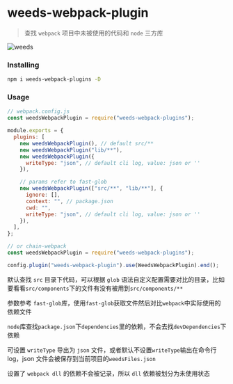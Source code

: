 # weeds-webpack-plugin

> 查找 `webpack` 项目中未被使用的代码和 `node` 三方库

![weeds](https://qiniu-image.qtshe.com/1635927453838_780.png)

### Installing

```bash
npm i weeds-webpack-plugins -D
```

### Usage

```javascript
// webpack.config.js
const weedsWebpackPlugin = require("weeds-webpack-plugins");

module.exports = {
  plugins: [
    new weedsWebpackPlugin(), // default src/**
    new weedsWebpackPlugin("lib/**"),
    new weedsWebpackPlugin({
      writeType: "json", // default cli log, value: json or ''
    }),

    // params refer to fast-glob
    new weedsWebpackPlugin(["src/**", "lib/**"], {
      ignore: [],
      context: "", // package.json
      cwd: "",
      writeType: "json", // default cli log, value: json or ''
    }),
  ],
};

// or chain-webpack
const weedsWebpackPlugin = require("weeds-webpack-plugins");

config.plugin("weeds-webpack-plugin").use(WeedsWebpackPlugin).end();
```

默认查找 `src` 目录下代码，可以根据 `glob` 语法自定义配置需要对比的目录，比如要看看`src/components`下的文件有没有被用到`src/components/**`

参数参考 `fast-glob`库，使用`fast-glob`获取文件然后对比`webpack`中实际使用的依赖文件

`node`库查找`package.json`下`dependencies`里的依赖，不会去找`devDependencies`下依赖

可设置 `writeType` 导出为 `json` 文件，或者默认不设置`writeType`输出在命令行 log，json 文件会被保存到当前项目的`weedsFiles.json`

设置了 `webpack dll` 的依赖不会被记录，所以 `dll` 依赖被划分为未使用状态
